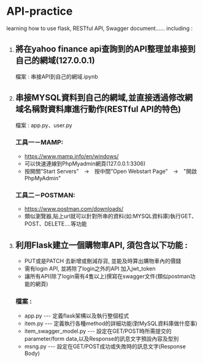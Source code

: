 # API-practice
learning how to use flask, RESTful API, Swagger document......
including : 
1. ## 將在yahoo finance api查詢到的API整理並串接到自己的網域(127.0.0.1)
     檔案 : 串接API到自己的網域.ipynb
2. ## 串接MYSQL資料到自己的網域,並直接透過修改網域名稱對資料庫進行動作(RESTful API的特色)
     檔案 : app.py、user.py
   ### 工具一－MAMP: 
   - https://www.mamp.info/en/windows/
   - 可以快速連線到PhpMyadmin網頁(127.0.0.1:3306)
   - 按開關”Start Servers”　→　按中間”Open Webstart Page”　→　"開啟PhpMyAdmin"
   ### 工具二－POSTMAN:
   - https://www.postman.com/downloads/
   - 類似瀏覽器,貼上url就可以針對所串的資料(如:MYSQL資料庫)執行GET、POST、DELETE....等功能
3. ## 利用Flask建立一個購物車API, 須包含以下功能 :
   - PUT或是PATCH 去新增或刪減存貨, 並能及時算出購物車內的價錢
   - 需有login API, 並將除了login之外的API 加入jwt_token
   - 讓所有API(除了login需有4隻以上)撰寫在swagger文件(類似postman功能的網頁) 
   ### 檔案 : 
   - app.py --- 定義flask架構以及執行整個程式
   - item.py --- 定義執行各種method的詳細功能(對MySQL資料庫做什麼事)
   - item_swagger_model.py --- 設定在GET/POST時所需提交的parameter/form data,以及Response的訊息文字預設內容及型別
   - msng.py --- 設定在GET/POST成功或失敗時的訊息文字(Response Body)
